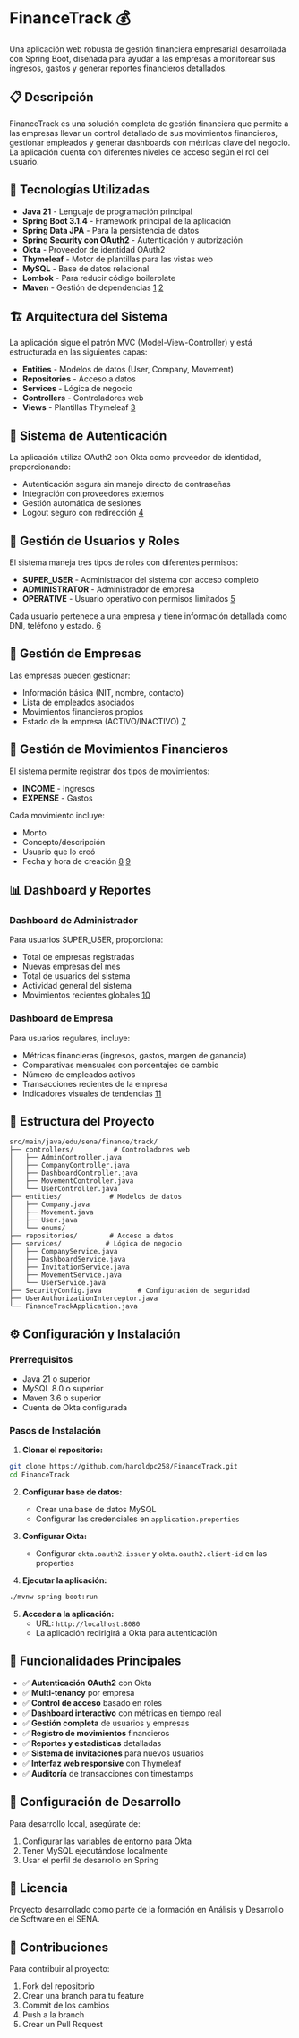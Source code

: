 # FinanceTrack 💰

Una aplicación web robusta de gestión financiera empresarial desarrollada con Spring Boot, diseñada para ayudar a las empresas a monitorear sus ingresos, gastos y generar reportes financieros detallados.

## 📋 Descripción

FinanceTrack es una solución completa de gestión financiera que permite a las empresas llevar un control detallado de sus movimientos financieros, gestionar empleados y generar dashboards con métricas clave del negocio. La aplicación cuenta con diferentes niveles de acceso según el rol del usuario.

## 🚀 Tecnologías Utilizadas

- **Java 21** - Lenguaje de programación principal
- **Spring Boot 3.1.4** - Framework principal de la aplicación
- **Spring Data JPA** - Para la persistencia de datos
- **Spring Security con OAuth2** - Autenticación y autorización
- **Okta** - Proveedor de identidad OAuth2
- **Thymeleaf** - Motor de plantillas para las vistas web
- **MySQL** - Base de datos relacional
- **Lombok** - Para reducir código boilerplate
- **Maven** - Gestión de dependencias [1](#0-0) [2](#0-1) 

## 🏗️ Arquitectura del Sistema

La aplicación sigue el patrón MVC (Model-View-Controller) y está estructurada en las siguientes capas:

- **Entities** - Modelos de datos (User, Company, Movement)
- **Repositories** - Acceso a datos
- **Services** - Lógica de negocio
- **Controllers** - Controladores web
- **Views** - Plantillas Thymeleaf [3](#0-2) 

## 🔐 Sistema de Autenticación

La aplicación utiliza OAuth2 con Okta como proveedor de identidad, proporcionando:

- Autenticación segura sin manejo directo de contraseñas
- Integración con proveedores externos
- Gestión automática de sesiones
- Logout seguro con redirección [4](#0-3) 

## 👥 Gestión de Usuarios y Roles

El sistema maneja tres tipos de roles con diferentes permisos:

- **SUPER_USER** - Administrador del sistema con acceso completo
- **ADMINISTRATOR** - Administrador de empresa
- **OPERATIVE** - Usuario operativo con permisos limitados [5](#0-4) 

Cada usuario pertenece a una empresa y tiene información detallada como DNI, teléfono y estado. [6](#0-5) 

## 🏢 Gestión de Empresas

Las empresas pueden gestionar:

- Información básica (NIT, nombre, contacto)
- Lista de empleados asociados
- Movimientos financieros propios
- Estado de la empresa (ACTIVO/INACTIVO) [7](#0-6) 

## 💸 Gestión de Movimientos Financieros

El sistema permite registrar dos tipos de movimientos:

- **INCOME** - Ingresos
- **EXPENSE** - Gastos

Cada movimiento incluye:
- Monto
- Concepto/descripción
- Usuario que lo creó
- Fecha y hora de creación [8](#0-7) [9](#0-8) 

## 📊 Dashboard y Reportes

### Dashboard de Administrador
Para usuarios SUPER_USER, proporciona:
- Total de empresas registradas
- Nuevas empresas del mes
- Total de usuarios del sistema
- Actividad general del sistema
- Movimientos recientes globales [10](#0-9) 

### Dashboard de Empresa
Para usuarios regulares, incluye:
- Métricas financieras (ingresos, gastos, margen de ganancia)
- Comparativas mensuales con porcentajes de cambio
- Número de empleados activos
- Transacciones recientes de la empresa
- Indicadores visuales de tendencias [11](#0-10) 

## 📁 Estructura del Proyecto

```
src/main/java/edu/sena/finance/track/
├── controllers/          # Controladores web
│   ├── AdminController.java
│   ├── CompanyController.java
│   ├── DashboardController.java
│   ├── MovementController.java
│   └── UserController.java
├── entities/            # Modelos de datos
│   ├── Company.java
│   ├── Movement.java
│   ├── User.java
│   └── enums/
├── repositories/        # Acceso a datos
├── services/           # Lógica de negocio
│   ├── CompanyService.java
│   ├── DashboardService.java
│   ├── InvitationService.java
│   ├── MovementService.java
│   └── UserService.java
├── SecurityConfig.java         # Configuración de seguridad
├── UserAuthorizationInterceptor.java
└── FinanceTrackApplication.java
```

## ⚙️ Configuración y Instalación

### Prerrequisitos
- Java 21 o superior
- MySQL 8.0 o superior
- Maven 3.6 o superior
- Cuenta de Okta configurada

### Pasos de Instalación

1. **Clonar el repositorio:**
```bash
git clone https://github.com/haroldpc258/FinanceTrack.git
cd FinanceTrack
```

2. **Configurar base de datos:**
    - Crear una base de datos MySQL
    - Configurar las credenciales en `application.properties`

3. **Configurar Okta:**
    - Configurar `okta.oauth2.issuer` y `okta.oauth2.client-id` en las properties

4. **Ejecutar la aplicación:**
```bash
./mvnw spring-boot:run
```

5. **Acceder a la aplicación:**
    - URL: `http://localhost:8080`
    - La aplicación redirigirá a Okta para autenticación

## 🌟 Funcionalidades Principales

- ✅ **Autenticación OAuth2** con Okta
- ✅ **Multi-tenancy** por empresa
- ✅ **Control de acceso** basado en roles
- ✅ **Dashboard interactivo** con métricas en tiempo real
- ✅ **Gestión completa** de usuarios y empresas
- ✅ **Registro de movimientos** financieros
- ✅ **Reportes y estadísticas** detalladas
- ✅ **Sistema de invitaciones** para nuevos usuarios
- ✅ **Interfaz web responsive** con Thymeleaf
- ✅ **Auditoría** de transacciones con timestamps

## 🔧 Configuración de Desarrollo

Para desarrollo local, asegúrate de:
1. Configurar las variables de entorno para Okta
2. Tener MySQL ejecutándose localmente
3. Usar el perfil de desarrollo en Spring

## 📄 Licencia

Proyecto desarrollado como parte de la formación en Análisis y Desarrollo de Software en el SENA.

## 🤝 Contribuciones

Para contribuir al proyecto:
1. Fork del repositorio
2. Crear una branch para tu feature
3. Commit de los cambios
4. Push a la branch
5. Crear un Pull Request

